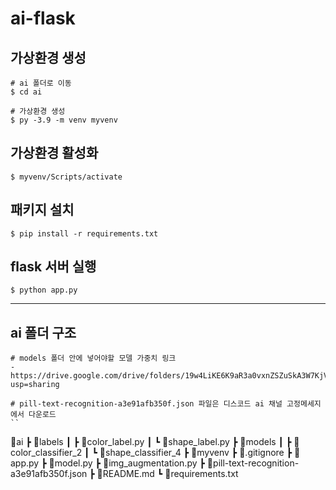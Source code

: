 # ai-flask

## 가상환경 생성
```
# ai 폴더로 이동
$ cd ai

# 가상환경 생성
$ py -3.9 -m venv myvenv
```

## 가상환경 활성화
```
$ myvenv/Scripts/activate
```

## 패키지 설치
```
$ pip install -r requirements.txt
```

## flask 서버 실행
```
$ python app.py
```

-------
## ai 폴더 구조

```
# models 폴더 안에 넣어야할 모델 가중치 링크
- https://drive.google.com/drive/folders/19w4LiKE6K9aR3a0vxnZSZuSkA3W7KjVP?usp=sharing

# pill-text-recognition-a3e91afb350f.json 파일은 디스코드 ai 채널 고정메세지에서 다운로드
``

```
📂ai
┣ 📂labels
┃ ┣ 📜color_label.py
┃ ┗ 📜shape_label.py
┣ 📂models
┃ ┣ 📂color_classifier_2
┃ ┗ 📂shape_classifier_4
┣ 📂myvenv
┣ 📜.gitignore
┣ 📜app.py
┣ 📜model.py
┣ 📜img_augmentation.py
┣ 📜pill-text-recognition-a3e91afb350f.json
┣ 📜README.md
┗ 📜requirements.txt
```

